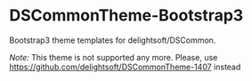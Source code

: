 DSCommonTheme-Bootstrap3
========================

Bootstrap3 theme templates for delightsoft/DSCommon.

*Note:* This theme is not supported any more.  Please, use https://github.com/delightsoft/DSCommonTheme-1407 instead
